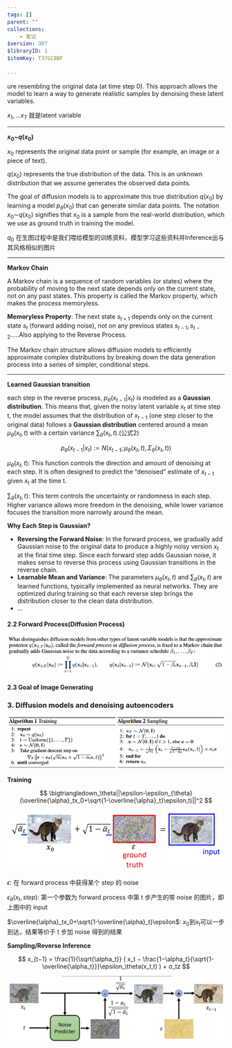 ```yaml
---
tags: []
parent: ""
collections:
    - 笔记
$version: 307
$libraryID: 1
$itemKey: T37GC8BF

---
```

ure resembling the original data (at time step 0). This approach allows the model to learn a way to generate realistic samples by denoising these latent variables.

$x_1,...x_T$ 就是latent variable

***

**$x_0$\~$q(x_0)$**

$x_0$ represents the original data point or sample (for example, an image or a piece of text).

$q(x_0)$ represents the true distribution of the data. This is an unknown distribution that we assume generates the observed data points.

The goal of diffusion models is to approximate this true distribution $q(x_0)$ by learning a model $p_θ(x_0)$ that can generate similar data points. The notation $x_0$∼$q(x_0)$ signifies that $x_0$ is a sample from the real-world distribution, which we use as ground truth in training the model.

$q_0$ 在生图过程中是我们喂给模型的训练资料，模型学习这些资料并Inference出与其风格相似的图片

***

**Markov Chain**

A Markov chain is a sequence of random variables (or states) where the probability of moving to the next state depends only on the current state, not on any past states. This property is called the Markov property, which makes the process memoryless.

**Memoryless Property**: The next state $s_{t+1}$ depends only on the current state $s_t$ (forward adding noise), not on any previous states $s_{t−1},s_{t−2}$…..Also applying to the Reverse Process.

The Markov chain structure allows diffusion models to efficiently approximate complex distributions by breaking down the data generation process into a series of simpler, conditional steps.

***

**Learned Gaussian transition**

each step in the reverse process, $p_\theta(x_{t-1}|x_t)$ is modeled as a **Gaussian distribution**. This means that, given the noisy latent variable $x_t$ at time step t, the model assumes that the distribution of $x_{t-1}$ (one step closer to the original data) follows a **Gaussian distribution** centered around a mean $\mu_\theta(x_t,t)$ with a certain variance $\sum_\theta({x_t,t})$.(公式2)

$$
p_θ(x_{t−1}|x_t) := N (x_{t−1}; μ_θ(x_t, t), Σ_θ(x_t, t))
$$

$\mu_\theta(x_t,t)$: This function controls the direction and amount of denoising at each step. It is often designed to predict the “denoised” estimate of $x_{t−1}$ given $x_t$ at the time t.

$\sum_\theta({x_t,t})$: This term controls the uncertainty or randomness in each step. Higher variance allows more freedom in the denoising, while lower variance focuses the transition more narrowly around the mean.

**Why Each Step is Gaussian?**

*   **Reversing the Forward Noise**: In the forward process, we gradually add Gaussian noise to the original data to produce a highly noisy version $x_t$ at the final time step. Since each forward step adds Gaussian noise, it makes sense to reverse this process using Gaussian transitions in the reverse chain.
*   **Learnable Mean and Variance**: The parameters $\mu_\theta(x_t,t)$ and $\sum_\theta({x_t,t})$ are learned functions, typically implemented as neural networks. They are optimized during training so that each reverse step brings the distribution closer to the clean data distribution.
*   ...

#### 2.2 Forward Process(Diffusion Process)

![\<img alt="image-20241106205056479" data-attachment-key="6LBNIESY" src="attachments/6LBNIESY.png" ztype="zimage">](attachments/6LBNIESY.png)

#### 2.3 Goal of Image Generating

### 3. Diffusion models and denoising autoencoders

![\<img alt="image-20241106200737998" data-attachment-key="938NXCK2" src="attachments/938NXCK2.png" ztype="zimage">](attachments/938NXCK2.png)

**Training**

$$
\bigtriangledown_\theta||\epsilon-\epsilon_{\theta}(\overline{\alpha}_tx_0+\sqrt{1-\overline{\alpha}_t}\epsilon,t)||^2
$$

![\<img alt="image-20241106201735955" data-attachment-key="GY9VQ6LP" src="attachments/GY9VQ6LP.png" ztype="zimage">](attachments/GY9VQ6LP.png)

$\epsilon$: 在 forward process 中获得某个 step 的 noise

$\epsilon_\theta(x_t, step)$: 第一个参数为 forward process 中第 t 步产生的带 noise 的图片，即上图中的 input

$\overline{\alpha}_tx_0+\sqrt{1-\overline{\alpha}_t}\epsilon$: $x_0$到$x_t$可以一步到达，结果等价于 t 步加 noise 得到的结果

**Sampling/Reverse Inference**

$$
x_{t−1} = \frac{1}{\sqrt{\alpha_t}}  (  x_t − \frac{1−\alpha_t}{\sqrt{1-\overline{\alpha_t}}}\epsilon_\theta(x_t,t) )  + σ_tz
$$

![\<img alt="image-20241106203340821" data-attachment-key="C7JDFHNY" src="attachments/C7JDFHNY.png" ztype="zimage">](attachments/C7JDFHNY.png)

